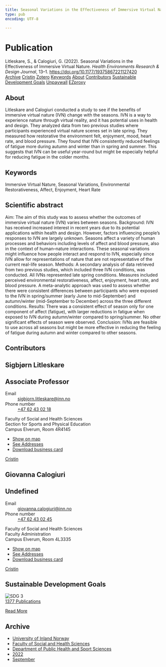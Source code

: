 ```yaml
---
title: Seasonal Variations in the Effectiveness of Immersive Virtual Nature
type: pub
encoding: UTF-8

---
```

<h1>Publication</h1>
<article id="csl-bib-container-LUX73TKS" class="csl-bib-container">
  <div class="csl-bib-body"> <div class="csl-entry">Litleskare, S., &#38; Calogiuri, G. (2022). Seasonal Variations in the Effectiveness of Immersive Virtual Nature. <i>Health Environments Research &#38; Design Journal</i>, 13–1. <a href="https://doi.org/10.1177/19375867221127420">https://doi.org/10.1177/19375867221127420</a></div> </div>
  <div class="csl-bib-buttons">
    <a href="#taxonomy-article-LUX73TKS" alt="archive" class="csl-bib-button">Archive</a>
    <a href="https://app.cristin.no/results/show.jsf?id=2056345" alt="Cristin" class="csl-bib-button">Cristin</a>
    <a href="http://zotero.org/groups/5881554/items/LUX73TKS" alt="Zotero" class="csl-bib-button">Zotero</a>
    <a href="#keywords-article-LUX73TKS" alt="keywords" class="csl-bib-button">Keywords</a>
    <a href="#about-article-LUX73TKS" alt="about_pub" class="csl-bib-button">About</a>
    <a href="#contributors-article-LUX73TKS" alt="contributors" class="csl-bib-button">Contributors</a>
    <a href="#sdg-article-LUX73TKS" alt="sdg" class="csl-bib-button">Sustainable Development Goals</a>
    <a href="https://doi.org/10.1177/19375867221127420" alt="Unpaywall" class="csl-bib-button">Unpaywall</a>
    <a href="https://doi.org/10.1177/19375867221127420" alt="EZproxy" class="csl-bib-button">EZproxy</a>
  </div>
  <div id="csl-bib-meta-container-LUX73TKS"></div>
</article>
<div id="csl-bib-meta-LUX73TKS" class="csl-bib-meta">
  <article id="about-article-LUX73TKS" class="about_pub-article">
    <h1>About</h1>
    Litleskare and Calogiuri conducted a study to see if the benefits of immersive virtual nature (IVN) change with the seasons. IVN is a way to experience nature through virtual reality, and it has potential uses in health and design. They analyzed data from two previous studies where participants experienced virtual nature scenes set in late spring. They measured how restorative the environment felt, enjoyment, mood, heart rate, and blood pressure. They found that IVN consistently reduced feelings of fatigue more during autumn and winter than in spring and summer. This suggests that IVN can be useful year-round but might be especially helpful for reducing fatigue in the colder months.
  </article>
  <article id="keywords-article-LUX73TKS" class="keywords-article">
    <h1>Keywords</h1>
    Immersive Virtual Nature, Seasonal Variations, Environmental Restorativeness, Affect, Enjoyment, Heart Rate
  </article>
  <article id="abstract-article-LUX73TKS" class="abstract-article">
    <h1>Scientific abstract</h1>
    Aim: 
The aim of this study was to assess whether the outcomes of immersive virtual nature (IVN) varies between seasons. 
Background: 
IVN has received increased interest in recent years due to its potential applications within health and design. However, factors influencing people’s responses to IVN are largely unknown. Seasons affect a variety of human processes and behaviors including levels of affect and blood pressure, also in the context of human–nature interactions. These seasonal variations might influence how people interact and respond to IVN, especially since IVN allow for representations of nature that are not representative of the current real-life season. 
Methods: 
A secondary analysis of data retrieved from two previous studies, which included three IVN conditions, was conducted. All IVNs represented late spring conditions. Measures included perceived environmental restorativeness, affect, enjoyment, heart rate, and blood pressure. A meta-analytic approach was used to assess whether there were consistent differences between participants who were exposed to the IVN in spring/summer (early June to mid-September) and autumn/winter (mid-September to December) across the three different conditions. 
Results: 
There was a consistent effect of season only for one component of affect (fatigue), with larger reductions in fatigue when exposed to IVN during autumn/winter compared to spring/summer. No other significant effects of season were observed. 
Conclusion: 
IVNs are feasible to use across all seasons but might be more effective in reducing the feeling of fatigue during autumn and winter compared to other seasons.
  </article>
  <article id="contributors-article-LUX73TKS" class="contributors-article">
    <h1>Contributors</h1>
    <div class="personas"> <div class="vrtx-hinn-person-card"> <div class="photo"> <i class="lar la-user-circle missing-person"></i> </div> <div class="info"> <hgroup><h1>Sigbjørn Litleskare</h1> <h2>Associate Professor</h2> </hgroup><dl> <dt>Email</dt> <dd> <a href="mailto:sigbjorn.litleskare@inn.no">sigbjorn.litleskare@inn.no</a> </dd> <dt>Phone number</dt> <dd><a href="tel:+4762430218"> +47 62 43 02 18 </a></dd> </dl> <p> Faculty of Social and Health Sciences<br> Section for Sports and Physical Education<br> Campus Elverum, Room 4R4145 </p> <ul class="vrtx-hinn-links"> <li><a href="https://www.google.com/maps?q=60.88156,11.53723">Show on map</a></li> <li><a href="https://www.inn.no/english/find-an-employee/sigbjorn-litleskare.html#vrtx-hinn-addresses">See Addresses</a></li> <li><a href="https://www.inn.no/english/find-an-employee/sigbjorn-litleskare.html?vrtx=vcf">Download business card</a></li> </ul> </div> </div> <a href="https://app.cristin.no/persons/show.jsf?id=477352" alt="Cristin URL" class="personas-cristin">Cristin</a> </div> <div class="personas"> <div class="vrtx-hinn-person-card"> <div class="photo"> <i class="lar la-user-circle missing-person"></i> </div> <div class="info"> <hgroup><h1>Giovanna Calogiuri</h1> <h2>Undefined</h2> </hgroup><dl> <dt>Email</dt> <dd> <a href="mailto:giovanna.calogiuri@inn.no">giovanna.calogiuri@inn.no</a> </dd> <dt>Phone number</dt> <dd><a href="tel:+4762430245"> +47 62 43 02 45 </a></dd> </dl> <p> Faculty of Social and Health Sciences<br> Faculty Administration<br> Campus Elverum, Room 4L3335 </p> <ul class="vrtx-hinn-links"> <li><a href="https://www.google.com/maps?q=60.88177,11.53669">Show on map</a></li> <li><a href="https://www.inn.no/english/find-an-employee/giovanna-calogiuri.html#vrtx-hinn-addresses">See Addresses</a></li> <li><a href="https://www.inn.no/english/find-an-employee/giovanna-calogiuri.html?vrtx=vcf">Download business card</a></li> </ul> </div> </div> <a href="https://app.cristin.no/persons/show.jsf?id=358086" alt="Cristin URL" class="personas-cristin">Cristin</a> </div>
  </article>
  <article id="sdg-article-LUX73TKS" class="sdg-article">
    <h1>Sustainable Development Goals</h1>
    <div class="sdg-container"><div id="sdg3" class="sdg">
        <img src="{{< params subfolder >}}images/sdg/sdg03_en.png" class="image" alt="SDG 3">
        <div class="sdg-overlay">
          <a href="{{< params subfolder >}}en/archive/?sdg=3#archive" class="sdg-publication-count"><span>1377</span> Publications</a>
          <p><a href="https://sdgs.un.org/goals/goal3" class="sdg-read-more">Read More</a></p>
        </div>
      </div></div>
  </article>
  <article id="taxonomy-article-LUX73TKS" class="taxonomy-article">
    <h1>Archive</h1>
    <ul>
      <li><a href="{{< params subfolder >}}en/archive/?key=3DCRN523">University of Inland Norway</a></li>
      <li><a href="{{< params subfolder >}}en/archive/?key=IDKFS3MX">Faculty of Social and Health Sciences</a></li>
      <li><a href="{{< params subfolder >}}en/archive/?key=FJXE3Z8X">Department of Public Health and Sport Sciences</a></li>
      <li><a href="{{< params subfolder >}}en/archive/?key=P2L6JC54">2022</a></li>
      <li><a href="{{< params subfolder >}}en/archive/?key=A3F5G98N">September</a></li>
    </ul>
  </article>
</div>
